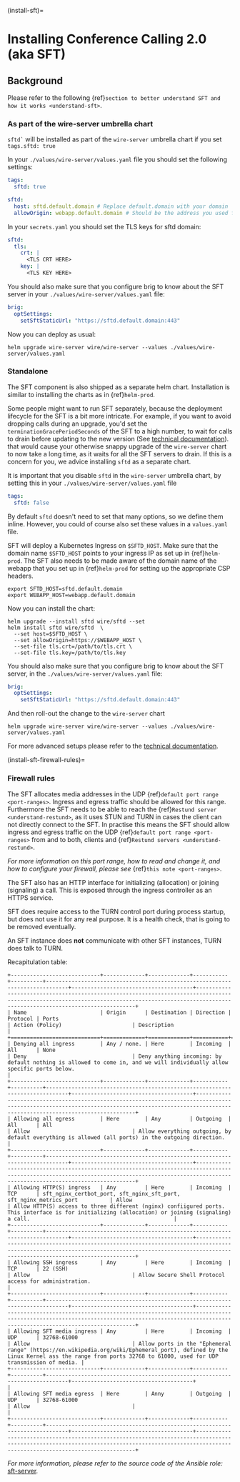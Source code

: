 (install-sft)=

# Installing Conference Calling 2.0 (aka SFT)

## Background

Please refer to the following {ref}`section to better understand SFT and how it works <understand-sft>`.

### As part of the wire-server umbrella chart

`` sftd` `` will be installed as part of the `wire-server` umbrella chart if you set `tags.sftd: true`

In your `./values/wire-server/values.yaml` file you should set the following settings:

```yaml
tags:
  sftd: true

sftd:
  host: sftd.default.domain # Replace default.domain with your domain
  allowOrigin: webapp.default.domain # Should be the address you used for the webapp deployment
```

In your `secrets.yaml` you should set the TLS keys for sftd domain:

```yaml
sftd:
  tls:
    crt: |
      <TLS CRT HERE>
    key: |
      <TLS KEY HERE>
```

You should also make sure that you configure brig to know about the SFT server in your `./values/wire-server/values.yaml`  file:

```yaml
brig:
  optSettings:
    setSftStaticUrl: "https://sftd.default.domain:443"
```

Now you can deploy as usual:

```shell
helm upgrade wire-server wire/wire-server --values ./values/wire-server/values.yaml
```

### Standalone

The SFT component is also shipped as a separate helm chart. Installation is similar to installing
the charts as in {ref}`helm-prod`.

Some people might want to run SFT separately, because the deployment lifecycle for the SFT is a bit more intricate. For example,
if you want to avoid dropping calls during an upgrade, you'd set the `terminationGracePeriodSeconds` of the SFT to a high number, to wait
for calls to drain before updating to the new version (See  [technical documentation](https://github.com/wireapp/wire-server/blob/develop/charts/sftd/README.md)).  that would cause your otherwise snappy upgrade of the `wire-server` chart to now take a long time, as it waits for all
the SFT servers to drain. If this is a concern for you, we advice installing `sftd` as a separate chart.

It is important that you disable `sftd` in the `wire-server` umbrella chart, by setting this in your `./values/wire-server/values.yaml`  file

```yaml
tags:
  sftd: false
```

By default `sftd` doesn't need to set that many options, so we define them inline. However, you could of course also set these values in a `values.yaml` file.

SFT will deploy a Kubernetes Ingress on `$SFTD_HOST`.  Make sure that the domain name `$SFTD_HOST` points to your ingress IP as set up in {ref}`helm-prod`.  The SFT also needs to be made aware of the domain name of the webapp that you set up in {ref}`helm-prod` for setting up the appropriate CSP headers.

```shell
export SFTD_HOST=sftd.default.domain
export WEBAPP_HOST=webapp.default.domain
```

Now you can install the chart:

```shell
helm upgrade --install sftd wire/sftd --set
helm install sftd wire/sftd  \
  --set host=$SFTD_HOST \
  --set allowOrigin=https://$WEBAPP_HOST \
  --set-file tls.crt=/path/to/tls.crt \
  --set-file tls.key=/path/to/tls.key
```

You should also make sure that you configure brig to know about the SFT server, in the `./values/wire-server/values.yaml` file:

```yaml
brig:
  optSettings:
    setSftStaticUrl: "https://sftd.default.domain:443"
```

And then roll-out the change to the `wire-server` chart

```shell
helm upgrade wire-server wire/wire-server --values ./values/wire-server/values.yaml
```

For more advanced setups please refer to the [technical documentation](https://github.com/wireapp/wire-server/blob/develop/charts/sftd/README.md).

(install-sft-firewall-rules)=

### Firewall rules

The SFT allocates media addresses in the UDP {ref}`default port range <port-ranges>`. Ingress and
egress traffic should be allowed for this range. Furthermore the SFT needs to be
able to reach the {ref}`Restund server <understand-restund>`, as it uses STUN and TURN in cases the client
can not directly connect to the SFT. In practise this means the SFT should
allow ingress and egress traffic on the UDP {ref}`default port range <port-ranges>` from and
to both, clients and {ref}`Restund servers <understand-restund>`.

*For more information on this port range, how to read and change it, and how to configure your firewall, please see* {ref}`this note <port-ranges>`.

The SFT also has an HTTP interface for initializing (allocation) or joining (signaling) a call. This is exposed through
the ingress controller as an HTTPS service.

SFT does require access to the TURN control port during process startup, but does not use it for any real purpose.
It is a health check, that is going to be removed eventually.

An SFT instance does **not** communicate with other SFT instances, TURN does talk to TURN.

Recapitulation table:

```{eval-rst}
+----------------------------+-------------+-------------+-----------+----------+-----------------------------------------------------------------------------+--------------------------------------+-----------------------------------------------------------------------------------------------------------------------------------------------------------------------------------------------+
| Name                       | Origin      | Destination | Direction | Protocol | Ports                                                                       | Action (Policy)                      | Description                                                                                                                                                                                   |
+============================+=============+=============+===========+==========+=============================================================================+======================================+===============================================================================================================================================================================================+
| Denying all ingress        | Any / none. | Here        | Incoming  | All      | None                                                                        | Deny                                 | Deny anything incoming: by default nothing is allowed to come in, and we will individually allow specific ports below.                                                                        |
+----------------------------+-------------+-------------+-----------+----------+-----------------------------------------------------------------------------+--------------------------------------+-----------------------------------------------------------------------------------------------------------------------------------------------------------------------------------------------+
| Allowing all egress        | Here        | Any         | Outgoing  | All      | All                                                                         | Allow                                | Allow everything outgoing, by default everything is allowed (all ports) in the outgoing direction.                                                                                            |
+----------------------------+-------------+-------------+-----------+----------+-----------------------------------------------------------------------------+--------------------------------------+-----------------------------------------------------------------------------------------------------------------------------------------------------------------------------------------------+
| Allowing HTTP(S) ingress   | Any         | Here        | Incoming  | TCP      | sft_nginx_certbot_port, sft_nginx_sft_port, sft_nginx_metrics_port          | Allow                                | Allow HTTP(S) access to three different (nginx) confiigured ports. This interface is for initializing (allocation) or joining (signaling) a call.                                             |
+----------------------------+-------------+-------------+-----------+----------+-----------------------------------------------------------------------------+--------------------------------------+-----------------------------------------------------------------------------------------------------------------------------------------------------------------------------------------------+
| Allowing SSH ingress       | Any         | Here        | Incoming  | TCP      | 22 (SSH)                                                                    | Allow                                | Allow Secure Shell Protocol access for administration.                                                                                                                                        |
+----------------------------+-------------+-------------+-----------+----------+-----------------------------------------------------------------------------+--------------------------------------+-----------------------------------------------------------------------------------------------------------------------------------------------------------------------------------------------+
| Allowing SFT media ingress | Any         | Here        | Incoming  | UDP      | 32768-61000                                                                 | Allow                                | Allow ports in the "Ephemeral range" (https://en.wikipedia.org/wiki/Ephemeral_port), defined by the Linux Kernel ass the range from ports 32768 to 61000, used for UDP transmission of media. |
+----------------------------+-------------+-------------+-----------+----------+-----------------------------------------------------------------------------+--------------------------------------+                                                                                                                                                                                               |
| Allowing SFT media egress  | Here        | Anny        | Outgoing  | UDP      | 32768-61000                                                                 | Allow                                |                                                                                                                                                                                               |
+----------------------------+-------------+-------------+-----------+----------+-----------------------------------------------------------------------------+--------------------------------------+-----------------------------------------------------------------------------------------------------------------------------------------------------------------------------------------------+
```

*For more information, please refer to the source code of the Ansible role:* [sft-server](https://github.com/wireapp/ansible-sft/blob/develop/roles/sft-server/tasks/traffic.yml).
